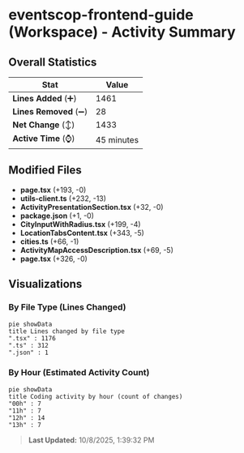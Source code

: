 # eventscop-frontend-guide (Workspace) - Activity Summary 

## Overall Statistics

| Stat                   | Value                                                             |
| ---------------------- | ----------------------------------------------------------------- |
| **Lines Added** (➕)   | 1461                                          |
| **Lines Removed** (➖) | 28                                        |
| **Net Change** (↕)    | 1433                |
| **Active Time** (⌚)   | 45 minutes |


## Modified Files
- **page.tsx** (+193, -0)
- **utils-client.ts** (+232, -13)
- **ActivityPresentationSection.tsx** (+32, -0)
- **package.json** (+1, -0)
- **CityInputWithRadius.tsx** (+199, -4)
- **LocationTabsContent.tsx** (+343, -5)
- **cities.ts** (+66, -1)
- **ActivityMapAccessDescription.tsx** (+69, -5)
- **page.tsx** (+326, -0)

## Visualizations

### By File Type (Lines Changed)

```mermaid
pie showData
title Lines changed by file type
".tsx" : 1176
".ts" : 312
".json" : 1
```

### By Hour (Estimated Activity Count)

```mermaid
pie showData
title Coding activity by hour (count of changes)
"00h" : 7
"11h" : 7
"12h" : 14
"13h" : 7
```


> **Last Updated:** 10/8/2025, 1:39:32 PM